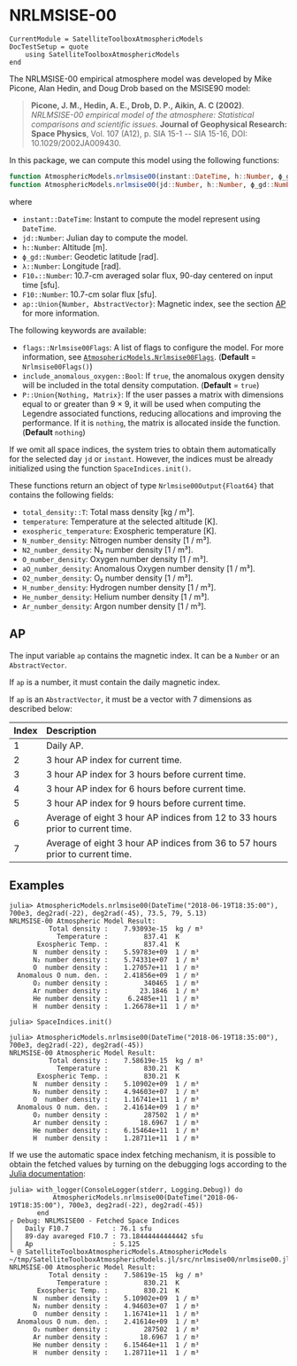NRLMSISE-00
===========

```@meta
CurrentModule = SatelliteToolboxAtmosphericModels
DocTestSetup = quote
    using SatelliteToolboxAtmosphericModels
end
```

The NRLMSISE-00 empirical atmosphere model was developed by Mike Picone, Alan Hedin, and
Doug Drob based on the MSISE90 model:

> **Picone, J. M., Hedin, A. E., Drob, D. P., Aikin, A. C (2002)**. *NRLMSISE-00 empirical
> model of the atmosphere: Statistical comparisons and scientific issues*. **Journal of
> Geophysical Research: Space Physics**, Vol. 107 (A12), p. SIA 15-1 -- SIA 15-16, DOI:
> 10.1029/2002JA009430.
 
In this package, we can compute this model using the following functions:

```julia
function AtmosphericModels.nrlmsise00(instant::DateTime, h::Number, ϕ_gd::Number, λ::Number[, F10ₐ::Number, F10::Number, ap::Union{Number, AbstractVector}]; kwargs...)
function AtmosphericModels.nrlmsise00(jd::Number, h::Number, ϕ_gd::Number, λ::Number[, F10ₐ::Number, F10::Number, ap::Union{Number, AbstractVector}]; kwargs...)
```

where

- `instant::DateTime`: Instant to compute the model represent using `DateTime`.
- `jd::Number`: Julian day to compute the model.
- `h::Number`: Altitude [m].
- `ϕ_gd::Number`: Geodetic latitude [rad].
- `λ::Number`: Longitude [rad].
- `F10ₐ::Number`: 10.7-cm averaged solar flux, 90-day centered on input time [sfu].
- `F10::Number`: 10.7-cm solar flux [sfu].
- `ap::Union{Number, AbstractVector}`: Magnetic index, see the section [AP](@ref) for more
  information.
  
The following keywords are available:

- `flags::Nrlmsise00Flags`: A list of flags to configure the model. For more information,
    see [`AtmosphericModels.Nrlmsise00Flags`](@ref). (**Default** = `Nrlmsise00Flags()`)
- `include_anomalous_oxygen::Bool`: If `true`, the anomalous oxygen density will be included
    in the total density computation. (**Default** = `true`)
- `P::Union{Nothing, Matrix}`: If the user passes a matrix with dimensions equal to or
    greater than 9 × 9, it will be used when computing the Legendre associated functions,
    reducing allocations and improving the performance. If it is `nothing`, the matrix is
    allocated inside the function. (**Default** `nothing`)

If we omit all space indices, the system tries to obtain them automatically for the selected
day `jd` or `instant`. However, the indices must be already initialized using the function
`SpaceIndices.init()`.

These functions return an object of type `Nrlmsise00Output{Float64}` that contains the
following fields:

- `total_density::T`: Total mass density [kg / m³].
- `temperature`: Temperature at the selected altitude [K].
- `exospheric_temperature`: Exospheric temperature [K].
- `N_number_density`: Nitrogen number density [1 / m³].
- `N2_number_density`: N₂ number density [1 / m³].
- `O_number_density`: Oxygen number density [1 / m³].
- `aO_number_density`: Anomalous Oxygen number density [1 / m³].
- `O2_number_density`: O₂ number density [1 / m³].
- `H_number_density`: Hydrogen number density [1 / m³].
- `He_number_density`: Helium number density [1 / m³].
- `Ar_number_density`: Argon number density [1 / m³].

## AP

The input variable `ap` contains the magnetic index. It can be a `Number` or an
`AbstractVector`.

If `ap` is a number, it must contain the daily magnetic index.

If `ap` is an `AbstractVector`, it must be a vector with 7 dimensions as described below:

| Index | Description                                                                   |
|-------|:------------------------------------------------------------------------------|
|     1 | Daily AP.                                                                     |
|     2 | 3 hour AP index for current time.                                             |
|     3 | 3 hour AP index for 3 hours before current time.                              |
|     4 | 3 hour AP index for 6 hours before current time.                              |
|     5 | 3 hour AP index for 9 hours before current time.                              |
|     6 | Average of eight 3 hour AP indices from 12 to 33 hours prior to current time. |
|     7 | Average of eight 3 hour AP indices from 36 to 57 hours prior to current time. |

## Examples

```jldoctest
julia> AtmosphericModels.nrlmsise00(DateTime("2018-06-19T18:35:00"), 700e3, deg2rad(-22), deg2rad(-45), 73.5, 79, 5.13)
NRLMSISE-00 Atmospheric Model Result:
          Total density :    7.93093e-15  kg / m³
            Temperature :         837.41  K
       Exospheric Temp. :         837.41  K
      N  number density :    5.59783e+09  1 / m³
      N₂ number density :    5.74331e+07  1 / m³
      O  number density :    1.27057e+11  1 / m³
  Anomalous O num. den. :    2.41856e+09  1 / m³
      O₂ number density :         340465  1 / m³
      Ar number density :        23.1846  1 / m³
      He number density :     6.2485e+11  1 / m³
      H  number density :    1.26678e+11  1 / m³
```

```julia-repl
julia> SpaceIndices.init()

julia> AtmosphericModels.nrlmsise00(DateTime("2018-06-19T18:35:00"), 700e3, deg2rad(-22), deg2rad(-45))
NRLMSISE-00 Atmospheric Model Result:
          Total density :    7.58619e-15  kg / m³
            Temperature :         830.21  K
       Exospheric Temp. :         830.21  K
      N  number density :    5.10902e+09  1 / m³
      N₂ number density :    4.94603e+07  1 / m³
      O  number density :    1.16741e+11  1 / m³
  Anomalous O num. den. :    2.41614e+09  1 / m³
      O₂ number density :         287502  1 / m³
      Ar number density :        18.6967  1 / m³
      He number density :    6.15464e+11  1 / m³
      H  number density :    1.28711e+11  1 / m³
```

If we use the automatic space index fetching mechanism, it is possible to obtain the fetched
values by turning on the debugging logs according to the [Julia
documentation](https://docs.julialang.org/en/v1/stdlib/Logging/):

```julia-repl
julia> with_logger(ConsoleLogger(stderr, Logging.Debug)) do
           AtmosphericModels.nrlmsise00(DateTime("2018-06-19T18:35:00"), 700e3, deg2rad(-22), deg2rad(-45))
       end
┌ Debug: NRLMSISE00 - Fetched Space Indices
│   Daily F10.7           : 76.1 sfu
│   89-day avareged F10.7 : 73.18444444444442 sfu
│   Ap                    : 5.125
└ @ SatelliteToolboxAtmosphericModels.AtmosphericModels ~/tmp/SatelliteToolboxAtmosphericModels.jl/src/nrlmsise00/nrlmsise00.jl:180
NRLMSISE-00 Atmospheric Model Result:
          Total density :    7.58619e-15  kg / m³
            Temperature :         830.21  K
       Exospheric Temp. :         830.21  K
      N  number density :    5.10902e+09  1 / m³
      N₂ number density :    4.94603e+07  1 / m³
      O  number density :    1.16741e+11  1 / m³
  Anomalous O num. den. :    2.41614e+09  1 / m³
      O₂ number density :         287502  1 / m³
      Ar number density :        18.6967  1 / m³
      He number density :    6.15464e+11  1 / m³
      H  number density :    1.28711e+11  1 / m³
```
